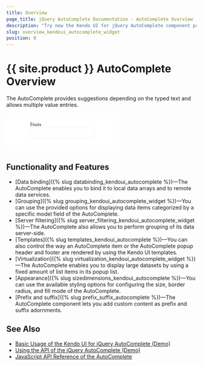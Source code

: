 ```yaml
---
title: Overview
page_title: jQuery AutoComplete Documentation - AutoComplete Overview
description: "Try now the Kendo UI for jQuery AutoComplete component providing data-binding capabilities, grouping and serevr filtering features, options for customizing its behavior and appearance through the available templates as well as options for virtualizing and loading its content on demand."
slug: overview_kendoui_autocomplete_widget
position: 0
---
```


# {{ site.product }} AutoComplete Overview

The AutoComplete provides suggestions depending on the typed text and allows multiple value entries.

![Kendo UI for jQuery AutoComplete Overview](autocomplete-overview.png)

## Functionality and Features

* [Data binding]({% slug databinding_kendoui_autocomplete %})&mdash;The AutoComplete enables you to bind it to local data arrays and to remote data services.
* [Grouping]({% slug grouping_kendoui_autocomplete_widget %})&mdash;You can use the provided options for displaying data items categorized by a specific model field of the AutoComplete.
* [Server filtering]({% slug server_filtering_kendoui_autocomplete_widget %})&mdash;The AutoComplete also allows you to perform grouping of its data server-side.
* [Templates]({% slug templates_kendoui_autocomplete %})&mdash;You can also control the way an AutoComplete item or the AutoComplete popup header and footer are rendered by using the Kendo UI templates.
* [Virtualization]({% slug virtualization_kendoui_autocomplete_widget %})&mdash;The AutoComplete enables you to display large datasets by using a fixed amount of list items in its popup list.
* [Appearance]({% slug sizedimensions_kendoui_autocomplete %})&mdash;You can use the available styling options for configuring the size, border radius, and fill mode of the AutoComplete.
* [Prefix and suffix]({% slug prefix_suffix_autocomplete %})&mdash;The AutoComplete component lets you add custom content as prefix and suffix adornments.

## See Also

* [Basic Usage of the Kendo UI for jQuery AutoComplete (Demo)](https://demos.telerik.com/kendo-ui/autocomplete/index)
* [Using the API of the jQuery AutoComplete (Demo)](https://demos.telerik.com/kendo-ui/autocomplete/api)
* [JavaScript API Reference of the AutoComplete](/api/javascript/ui/autocomplete)
